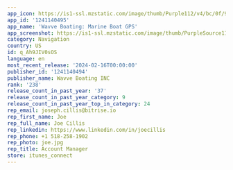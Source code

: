 ```yaml
---
app_icon: https://is1-ssl.mzstatic.com/image/thumb/Purple112/v4/bc/0f/93/bc0f938b-91ac-d8f7-d45b-2698979b75a6/AppIcon-0-0-1x_U007emarketing-0-7-0-0-85-220.png/1024x1024bb.png
app_id: '1241140495'
app_name: 'Wavve Boating: Marine Boat GPS'
app_screenshot: https://is1-ssl.mzstatic.com/image/thumb/PurpleSource116/v4/ba/48/a0/ba48a0c1-609f-28ca-a4fc-0fe800f636a6/bbf60c4c-c57d-4d43-af0f-80be9281f810_6.5in_Page_62.jpg/1242x2688bb.png
category: Navigation
country: US
id: q_Ah9JIV0sOS
language: en
most_recent_release: '2024-02-16T00:00:00'
publisher_id: '1241140494'
publisher_name: Wavve Boating INC
rank: '238'
release_count_in_past_year: '37'
release_count_in_past_year_category: 9
release_count_in_past_year_top_in_category: 24
rep_email: joseph.cillis@bitrise.io
rep_first_name: Joe
rep_full_name: Joe Cillis
rep_linkedin: https://www.linkedin.com/in/joecillis
rep_phone: +1 518-258-1902
rep_photo: joe.jpg
rep_title: Account Manager
store: itunes_connect
---
```

